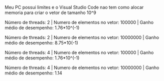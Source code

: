 Meu PC possui limites e o Visual Studio Code nao tem como alocar memoria para criar o vetor de tamanho 10^9

Número de threads: 2 | Numero de elementos no vetor: 100000 | Ganho médio de desempenho: 1.76*10^(-1)

Número de threads: 2 | Numero de elementos no vetor: 10000000 | Ganho médio de desempenho: 8.75*10(-1)


Número de threads: 4 | Numero de elementos no vetor: 100000 | Ganho médio de desempenho: 1.76*10^(-1)

Número de threads: 4 | Numero de elementos no vetor: 10000000 | Ganho médio de desempenho: 1.14
